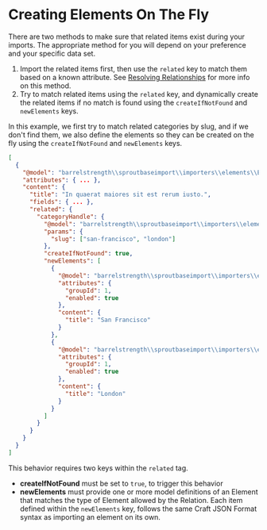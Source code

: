 # Creating Elements On The Fly

There are two methods to make sure that related items exist during your imports. The appropriate method for you will depend on your preference and your specific data set.

1. Import the related items first, then use the `related` key to match them based on a known attribute. See [Resolving Relationships](./resolve-relationships.md) for more info on this method.
2. Try to match related items using the `related` key, and dynamically create the related items if no match is found using the `createIfNotFound` and `newElements` keys.

In this example, we first try to match related categories by slug, and if we don't find them, we also define the elements so they can be created on the fly using the `createIfNotFound` and `newElements` keys.

``` json
[
  {
    "@model": "barrelstrength\\sproutbaseimport\\importers\\elements\\Entry",
    "attributes": { ... },
    "content": {
      "title": "In quaerat maiores sit est rerum iusto.",
      "fields": { ... },
      "related": {
        "categoryHandle": {
          "@model": "barrelstrength\\sproutbaseimport\\importers\\elements\\Category",
          "params": {
            "slug": ["san-francisco", "london"]
          },
          "createIfNotFound": true,
          "newElements": [
            {
              "@model": "barrelstrength\\sproutbaseimport\\importers\\elements\\Category",
              "attributes": {
                "groupId": 1,
                "enabled": true
              },
              "content": {
                "title": "San Francisco"
              }
            },
            {
              "@model": "barrelstrength\\sproutbaseimport\\importers\\elements\\Category",
              "attributes": {
                "groupId": 1,
                "enabled": true
              },
              "content": {
                "title": "London"
              }
            }
          ]
        }
      }
    }
  }
]
```

This behavior requires two keys within the `related` tag.

- **createIfNotFound** must be set to `true`, to trigger this behavior
- **newElements** must provide one or more model definitions of an Element that matches the type of Element allowed by the Relation. Each item defined within the `newElements` key, follows the same Craft JSON Format syntax as importing an element on its own.

